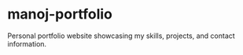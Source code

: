 # manoj-portfolio
Personal portfolio website showcasing my skills, projects, and contact information.
